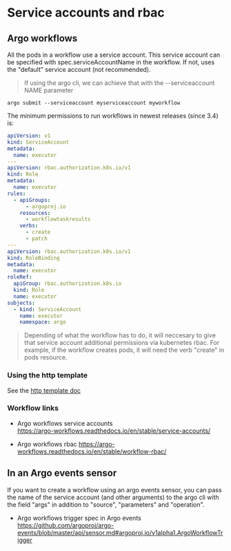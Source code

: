 # Service accounts and rbac

## Argo workflows

All the pods in a workflow use a service account. This service account can be specified with spec.serviceAccountName in the workflow. If not, uses the "default" service account (not recommended).

> If using the argo cli, we can achieve that with the --serviceaccount NAME parameter

```shell
argo submit --serviceaccount myserviceaccount myworkflow
```

The minimum permissions to run workflows in newest releases (since 3.4) is:

```yaml
apiVersion: v1
kind: ServiceAccount
metadata:
  name: executor
---
apiVersion: rbac.authorization.k8s.io/v1
kind: Role
metadata:
  name: executor
rules:
  - apiGroups:
      - argoproj.io
    resources:
      - workflowtaskresults
    verbs:
      - create
      - patch
---
apiVersion: rbac.authorization.k8s.io/v1
kind: RoleBinding
metadata:
  name: executor
roleRef:
  apiGroup: rbac.authorization.k8s.io
  kind: Role
  name: executor
subjects:
  - kind: ServiceAccount
    name: executor
    namespace: argo
```

> Depending of what the workflow has to do, it will neccesary to give that service account additional permissions via kubernetes rbac. For example, if the workflow creates pods, it will need the verb "create" in pods resource.

### Using the http template

See the [http template doc](templates/http.md)

### Workflow links

- Argo workflows service accounts  
<https://argo-workflows.readthedocs.io/en/stable/service-accounts/>

- Argo workflows rbac
<https://argo-workflows.readthedocs.io/en/stable/workflow-rbac/>

## In an Argo events sensor

If you want to create a workflow using an argo events sensor, you can pass the name of the service account (and other arguments) to the argo cli with the field "args" in addition to "source", "parameters" and "operation".

- Argo workflows trigger spec in Argo events
<https://github.com/argoproj/argo-events/blob/master/api/sensor.md#argoproj.io/v1alpha1.ArgoWorkflowTrigger>
